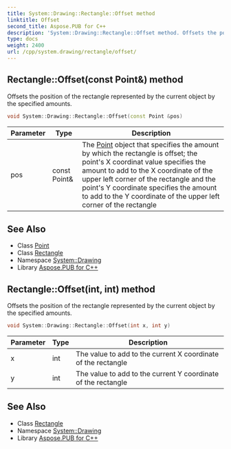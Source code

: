 ```yaml
---
title: System::Drawing::Rectangle::Offset method
linktitle: Offset
second_title: Aspose.PUB for C++
description: 'System::Drawing::Rectangle::Offset method. Offsets the position of the rectangle represented by the current object by the specified amounts in C++.'
type: docs
weight: 2400
url: /cpp/system.drawing/rectangle/offset/
---
```

## Rectangle::Offset(const Point\&) method


Offsets the position of the rectangle represented by the current object by the specified amounts.

```cpp
void System::Drawing::Rectangle::Offset(const Point &pos)
```


| Parameter | Type | Description |
| --- | --- | --- |
| pos | const Point\& | The [Point](../../point/) object that specifies the amount by which the rectangle is offset; the point's X coordinat value specifies the amount to add to the X coordinate of the upper left corner of the rectangle and the point's Y coordinate specifies the amount to add to the Y coordinate of the upper left corner of the rectangle |

## See Also

* Class [Point](../../point/)
* Class [Rectangle](../)
* Namespace [System::Drawing](../../)
* Library [Aspose.PUB for C++](../../../)
## Rectangle::Offset(int, int) method


Offsets the position of the rectangle represented by the current object by the specified amounts.

```cpp
void System::Drawing::Rectangle::Offset(int x, int y)
```


| Parameter | Type | Description |
| --- | --- | --- |
| x | int | The value to add to the current X coordinate of the rectangle |
| y | int | The value to add to the current Y coordinate of the rectangle |

## See Also

* Class [Rectangle](../)
* Namespace [System::Drawing](../../)
* Library [Aspose.PUB for C++](../../../)
